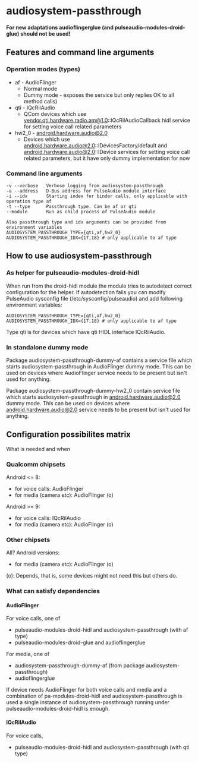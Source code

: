 audiosystem-passthrough
=======================

**For new adaptations audioflingerglue (and pulseaudio-modules-droid-glue)
should not be used!**

Features and command line arguments
-----------------------------------

### Operation modes (types)

 * af - AudioFlinger
   * Normal mode
   * Dummy mode - exposes the service but only replies OK to all method calls)
 * qti - IQcRilAudio
   * QCom devices which use vendor.qti.hardware.radio.am@1.0::IQcRilAudioCallback
     hidl service for setting voice call related parameters
 * hw2_0 - android.hardware.audio@2.0
   * Devices which use android.hardware.audio@2.0::IDevicesFactory/default and
     android.hardware.audio@2.0::IDevice services for setting voice call related parameters,
     but it have only dummy implementation for now

### Command line arguments

    -v --verbose   Verbose logging from audiosystem-passthrough
    -a --address   D-Bus address for PulseAudio module interface
    -i --idx       Starting index for binder calls, only applicable with operation type af
    -t --type      Passthrough type. Can be af or qti
    --module       Run as child process of PulseAudio module

    Also passthrough type and idx arguments can be provided from environment variables
    AUDIOSYSTEM_PASSTHROUGH_TYPE={qti,af,hw2_0}
    AUDIOSYSTEM_PASSTHROUGH_IDX={17,18} # only applicable to af type

How to use audiosystem-passthrough
----------------------------------

### As helper for pulseaudio-modules-droid-hidl

When run from the droid-hidl module the module tries to autodetect correct
configuration for the helper. If autodetection fails you can modify
PulseAudio sysconfig file (/etc/sysconfig/pulseaudio) and add following
environment variables:

    AUDIOSYSTEM_PASSTHROUGH_TYPE={qti,af,hw2_0}
    AUDIOSYSTEM_PASSTHROUGH_IDX={17,18} # only applicable to af type

Type qti is for devices which have qti HIDL interface IQcRilAudio.

### In standalone dummy mode

Package audiosystem-passthrough-dummy-af contains a service file which starts
audiosystem-passthrough in AudioFlinger dummy mode.
This can be used on devices where AudioFlinger service needs to be present
but isn't used for anything.

Package audiosystem-passthrough-dummy-hw2_0 contain service file which
starts audiosystem-passthrough in android.hardware.audio@2.0 dummy mode.
This can be used on devices where android.hardware.audio@2.0 service
needs to be present but isn't used for anything.

Configuration possibilites matrix
---------------------------------

What is needed and when

### Qualcomm chipsets

Android <= 8:
 * for voice calls: AudioFlinger
 * for media (camera etc): AudioFlinger (o)

Android >= 9:
 * for voice calls: IQcRilAudio
 * for media (camera etc): AudioFlinger (o)

### Other chipsets

All? Android versions:
 * for media (camera etc): AudioFlinger (o)

(o): Depends, that is, some devices might not need this but others do.

### What can satisfy dependencies

#### AudioFlinger

For voice calls, one of
 * pulseaudio-modules-droid-hidl and audiosystem-passthrough (with af type)
 * pulseaudio-modules-droid-glue and audioflingerglue

For media, one of
 * audiosystem-passthrough-dummy-af (from package audiosystem-passthrough)
 * audioflingerglue

If device needs AudioFlinger for both voice calls and media and a combination
of pa-modules-droid-hidl and audiosystem-passthrough is used a single instance
of audiosystem-passthrough running under pulseaudio-modules-droid-hidl is
enough.

#### IQcRilAudio

For voice calls,
 * pulseaudio-modules-droid-hidl and audiosystem-passthrough (with qti type)
